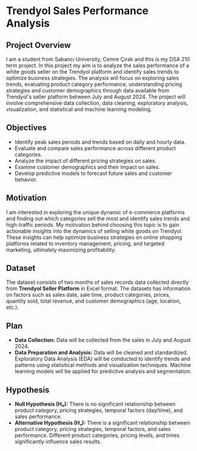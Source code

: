 # Trendyol Sales Performance Analysis  


## Project Overview
I am a student from Sabancı University, Cemre Çırak and this is my DSA 210 term project. In this project my aim is to analyze the sales performance of a white goods seller on the Trendyol platform and identify sales trends to optimize business strategies. The analysis will focus on exploring sales trends, evaluating product category performance, understanding pricing strategies and customer demographics through data available from Trendyol's seller platform between July and August 2024. The project will involve comprehensive data collection, data cleaning, exploratory analysis, visualization, and statistical and machine learning modeling.

## Objectives
- Identify peak sales periods and trends based on daily and hourly data.
- Evaluate and compare sales performance across different product categories.
- Analyze the impact of different pricing strategies on sales.
- Examine customer demographics and their impact on sales.
- Develop predictive models to forecast future sales and customer behavior.

## Motivation
I am interested in exploring the unique dynamic of e-commerce platforms and finding out which categories sell the most and identify sales trends and high-traffic periods. My motivation behind choosing this topic is to gain actionable insights into the  dynamics of selling white goods on Trendyol. These insights can help optimize business strategies on online shopping platforms related to inventory management, pricing, and targeted marketing, ultimately maximizing profitability.

## Dataset
The dataset consists of two months of sales records data collected directly from **Trendyol Seller Platform** in Excel format. The datasets has information on factors such as sales date, sale time, product categories, prices, quantity sold, total revenue, and customer demographics (age, location, etc.).

## Plan
- **Data Collection:** Data will be collected from the sales in July and August 2024.
- **Data Preparation and Analysis:** Data will be cleaned and standardized. Exploratory Data Analysis (EDA) will be conducted to identify trends and patterns using statistical methods and visualization techniques. Machine learning models will be applied for predictive analysis and segmentation.

## Hypothesis
- **Null Hypothesis (H₀):** There is no significant relationship between product category, pricing strategies, temporal factors (day/time), and sales performance.
- **Alternative Hypothesis (Hₐ):** There is a significant relationship between product category, pricing strategies, temporal factors, and sales performance. Different product categories, pricing levels, and times significantly influence sales results.
